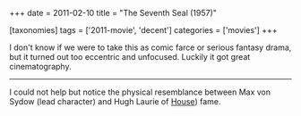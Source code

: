 +++
date = 2011-02-10
title = "The Seventh Seal (1957)"

[taxonomies]
tags = ['2011-movie', 'decent']
categories = ['movies']
+++

I don't know if we were to take this as comic farce or serious fantasy
drama, but it turned out too eccentric and unfocused. Luckily it got
great cinematography.

---

I could not help but notice the physical resemblance between Max von
Sydow (lead character) and Hugh Laurie of [House]) fame.

  [House]: http://en.wikipedia.org/wiki/House_(TV_series)
